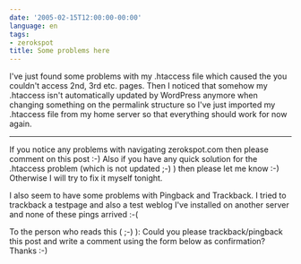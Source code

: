 ```yaml
---
date: '2005-02-15T12:00:00-00:00'
language: en
tags:
- zerokspot
title: Some problems here
---
```



I've just found some problems with my .htaccess file which caused the you couldn't access 2nd, 3rd etc. pages. Then I noticed that somehow my .htaccess isn't automatically updated by WordPress anymore when changing something on the permalink structure so I've just imported my .htaccess file from my home server so that everything should work for now again. 

-------------------------------



If you notice any problems with navigating zerokspot.com then please comment on this post :-) Also if you have any quick solution for the .htaccess problem (which is not updated ;-) ) then please let me know :-) Otherwise I will try to fix it myself tonight.



I also seem to have some problems with Pingback and Trackback. I tried to trackback a testpage and also a test weblog I've installed on another server and none of these pings arrived :-(



To the person who reads this  ( ;-) ): Could you please trackback/pingback this post and write a comment using the form below as confirmation? Thanks :-)